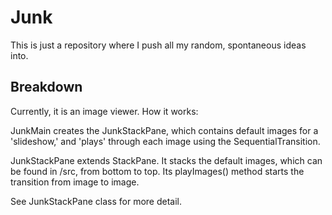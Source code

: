 <h1>Junk</h1>
This is just a repository where I push all my random, spontaneous ideas into. 

<h2>Breakdown</h2>
Currently, it is an image viewer. How it works:

JunkMain creates the JunkStackPane, which contains default images for a 'slideshow,' and 'plays' through each image using the SequentialTransition. 

JunkStackPane extends StackPane. It stacks the default images, which can be found in /src, from bottom to top. Its playImages() method starts the transition from image to image.

See JunkStackPane class for more detail.
  
